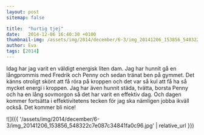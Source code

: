 ```yaml
---
layout: post
sitemap: false

title:  "hurtig tjej"
date:   2014-12-06 16:40:30 +0100
thumbnail-img: /assets/img/2014/december/6-3/img_20141206_153856_548322c7e087c34841fa0c96.jpg
author: Eva
tags: [2014]
---
```


Idag har jag varit en väldigt energisk liten dam. Jag har hunnit gå en långprommis med Fredrik och Penny och sedan tränat ben på gymmet. Det känns otroligt skönt att få röra på kroppen och det var så kul att få ha så mycket energi i kroppen. Jag har även hunnit städa, tvätta, borsta Penny och ha en lång sovmorgon så det har varit en effektiv dag. Och dagen kommer fortsätta i effektivitetens tecken för jag ska nämligen jobba ikväll också. Det kommer bli nice!

![]({{ '/assets/img/2014/december/6-3/img_20141206_153856_548322c7e087c34841fa0c96.jpg'  | relative_url }})

